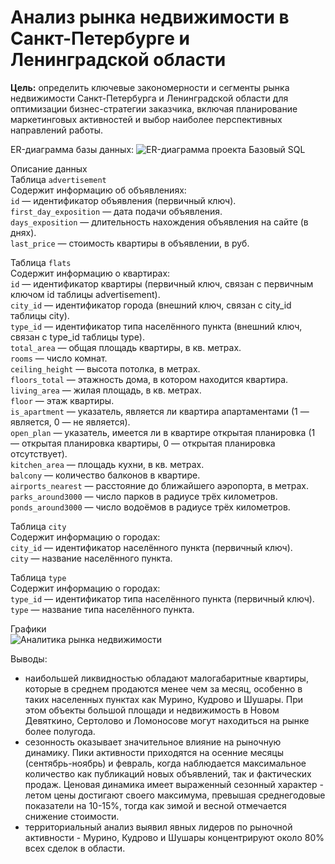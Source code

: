 # Анализ рынка недвижимости в Санкт-Петербурге и Ленинградской области

**Цель:** определить ключевые закономерности и сегменты рынка недвижимости Санкт-Петербурга и Ленинградской области для оптимизации бизнес-стратегии заказчика, включая планирование маркетинговых активностей и выбор наиболее перспективных направлений работы.

ER-диаграмма базы данных: 
![ER-диаграмма проекта Базовый SQL](https://pictures.s3.yandex.net/resources/image_1738083790.png)

Описание данных  
Таблица `advertisement`  
Содержит информацию об объявлениях:  
`id` — идентификатор объявления (первичный ключ).  
`first_day_exposition` — дата подачи объявления.  
`days_exposition` — длительность нахождения объявления на сайте (в днях).  
`last_price` — стоимость квартиры в объявлении, в руб.  

Таблица `flats`  
Содержит информацию о квартирах:  
`id` — идентификатор квартиры (первичный ключ, связан с первичным ключом id таблицы advertisement).  
`city_id` — идентификатор города (внешний ключ, связан с city_id таблицы city).  
`type_id` — идентификатор типа населённого пункта (внешний ключ, связан с type_id таблицы type).  
`total_area` — общая площадь квартиры, в кв. метрах.  
`rooms` — число комнат.  
`ceiling_height` — высота потолка, в метрах.  
`floors_total` — этажность дома, в котором находится квартира.  
`living_area` — жилая площадь, в кв. метрах.  
`floor` — этаж квартиры.  
`is_apartment` — указатель, является ли квартира апартаментами (1 — является, 0 — не является).  
`open_plan` — указатель, имеется ли в квартире открытая планировка (1 — открытая планировка квартиры, 0 — открытая планировка отсутствует).  
`kitchen_area` — площадь кухни, в кв. метрах.  
`balcony` — количество балконов в квартире.  
`airports_nearest` — расстояние до ближайшего аэропорта, в метрах.  
`parks_around3000` — число парков в радиусе трёх километров.  
`ponds_around3000` — число водоёмов в радиусе трёх километров.  

Таблица `city`  
Содержит информацию о городах:  
`city_id` — идентификатор населённого пункта (первичный ключ).  
`city` — название населённого пункта.  

Таблица `type`  
Содержит информацию о городах:  
`type_id` — идентификатор типа населённого пункта (первичный ключ).  
`type` — название типа населённого пункта.

Графики  
![Аналитика рынка недвижимости](https://datalens.yandex/2t36oqvqjsrgo?tab=aW)

Выводы:
- наибольшей ликвидностью обладают малогабаритные квартиры, которые в среднем продаются менее чем за месяц, особенно в таких населенных пунктах как Мурино, Кудрово и Шушары. При этом объекты большой площади и недвижимость в Новом Девяткино, Сертолово и Ломоносове могут находиться на рынке более полугода.
- сезонность оказывает значительное влияние на рыночную динамику. Пики активности приходятся на осенние месяцы (сентябрь-ноябрь) и февраль, когда наблюдается максимальное количество как публикаций новых объявлений, так и фактических продаж. Ценовая динамика имеет выраженный сезонный характер - летом цены достигают своего максимума, превышая среднегодовые показатели на 10-15%, тогда как зимой и весной отмечается снижение стоимости.
- территориальный анализ выявил явных лидеров по рыночной активности - Мурино, Кудрово и Шушары концентрируют около 80% всех сделок в области.
